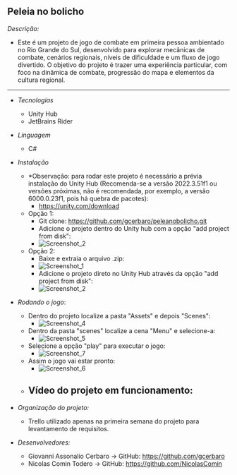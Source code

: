 ## Peleia no bolicho

*Descrição:*
- Este é um projeto de jogo de combate em primeira pessoa ambientado no Rio Grande do Sul, desenvolvido para explorar mecânicas de combate, cenários regionais, níveis de dificuldade e um fluxo de jogo divertido. O objetivo do projeto é trazer uma experiência particular, com foco na dinâmica de combate, progressão do mapa e elementos da cultura regional.

---

- *Tecnologias*
    - Unity Hub
    - JetBrains Rider

- *Linguagem*
    - C#

- *Instalação*
    - *Observação: para rodar este projeto é necessário a prévia instalação do Unity Hub (Recomenda-se a versão 2022.3.51f1 ou versões próximas, não é recomendada, por exemplo, a versão 6000.0.23f1, pois há quebra de pacotes):
        - https://unity.com/download
    - Opção 1:
        - Git clone: https://github.com/gcerbaro/peleanobolicho.git
        - Adicione o projeto dentro do Unity hub com a opção "add project from disk":
        - ![Screenshot_2](https://github.com/user-attachments/assets/196be624-4f74-4768-bd2c-21a619cb4bf4)
    - Opção 2:
        - Baixe e extraia o arquivo .zip:
        - ![Screenshot_1](https://github.com/user-attachments/assets/33c17677-f619-4182-82f4-27a811557bdf)
        - Adicione o projeto direto no Unity Hub através da opção "add project from disk":
        - ![Screenshot_2](https://github.com/user-attachments/assets/196be624-4f74-4768-bd2c-21a619cb4bf4)


- *Rodando o jogo*:
    - Dentro do projeto localize a pasta "Assets" e depois "Scenes":
        - ![Screenshot_4](https://github.com/user-attachments/assets/1fa1fa1c-0342-43f6-9b14-e54a0bbefd0f)
    - Dentro da pasta "scenes" localize a cena "Menu" e selecione-a:
        - ![Screenshot_5](https://github.com/user-attachments/assets/68b0f279-e170-44b8-8fa0-c8f63fe4543d)
    - Selecione a opção "play" para executar o jogo:
        - ![Screenshot_7](https://github.com/user-attachments/assets/703003e1-d7bc-45b7-a3ef-732b1defd886)
    - Assim o jogo vai estar pronto:
        - ![Screenshot_6](https://github.com/user-attachments/assets/f8c37027-c4e0-43b0-8890-2d0458496870)
    - Vídeo do projeto em funcionamento: 
        - 

- *Organização do projeto:*
    - Trello utilizado apenas na primeira semana do projeto para levantamento de requisitos.

- *Desenvolvedores:*
    - Giovanni Assonalio Cerbaro -> GitHub: https://github.com/gcerbaro
    - Nicolas Comin Todero -> GitHub: https://github.com/NicolasComin
